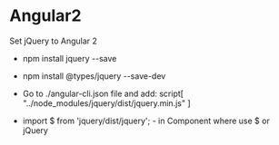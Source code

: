 # Angular2

Set jQuery to Angular 2 

- npm install jquery --save


- npm install @types/jquery --save-dev


- Go to ./angular-cli.json file and add: script[ "../node_modules/jquery/dist/jquery.min.js" ]


- import $ from 'jquery/dist/jquery'; - in Component where use $ or jQuery
